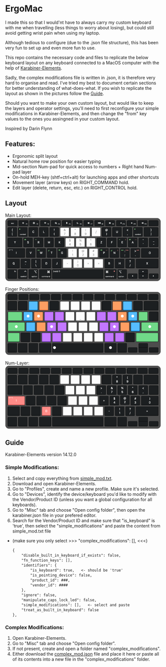 # ErgoMac

I made this so that I would'nt have to always carry my custom keyboard with me
when travelling (less things to worry about losing), but could still avoid
getting wrist pain when using my laptop.

Although tedious to configure (due to the .json file structure), this has been
very fun to set up and even more fun to use.

This repo contains the necessary code and files to replicate the below keyboard
layout on any keyboard connected to a MacOS computer with the help of
[Karabiner-Elements](https://karabiner-elements.pqrs.org).

Sadly, the complex modifications file is written in .json, it is therefore very
hard to organise and read. I've tried my best to document certain sections for
better understanding of what-does-what. If you wish to replicate the layout as
shown in the pictures follow the [Guide](##Guide).

Should you want to make your own custom layout, but would like to keep the
layers and operator settings, you'll need to first reconfigure your simple
modifications in Karabiner-Elements, and then change the "from" key values to
the ones you assingned in your custom layout.

Inspired by Darin Flynn

## Features:

- Ergonomic split layout
- Natural home row position for easier typing
- Mid-section Num-pad for quick access to numbers + Right hand Num-pad layer
- On-hold MEH-key (shtf+ctrl+alt) for launching apps and other shortcuts
- Movement layer (arrow keys) on RIGHT_COMMAND hold.
- Edit layer (delete, return, esc, etc.) on RIGHT_CONTROL hold.

## Layout

Main Layout:
![](layout/ergo-mac-keyboard.png)

Finger Positions:
![](layout/ergo-mac-keyboard-fingers.png)

Num-Layer:
![](layout/ergo-mac-keyboard-num-layer.png)

## Guide

Karabiner-Elements version 14.12.0

### Simple Modifications:
1. Select and copy everything from [simple_mod.txt](simple_mod.txt).
1. Download and open Karabiner-Elements.
1. Go to "Profiles", create and name a new profile. Make sure it's selected.
1. Go to "Devices", identify the device/keyboard you'd like to modify with the
   Vendor/Product ID (unless you want a global configuration for all keyboards).
1. Go to "Misc" tab and choose "Open config folder", then open the
   karabiner.json file in your prefered editor.
1. Search for the Vendor/Product ID and make sure that "is_keyboard" is 'true',
   then select the "simple_modifications" and paste the content from
   simple_mod.txt file
-  (make sure you only select >>> "complex_modifications": [], <<<)
   ```
   {
       "disable_built_in_keyboard_if_exists": false,
       "fn_function_keys": [],
       "identifiers": {
           "is_keyboard": true,   <- should be 'true'
           "is_pointing_device": false,
           "product_id": ###,
           "vendor_id": ####
       },
       "ignore": false,
       "manipulate_caps_lock_led": false,
       "simple_modifications": [],   <- select and paste
       "treat_as_built_in_keyboard": false
   },
   ```

### Complex Modifications:
1. Open Karabiner-Elements.
1. Go to "Misc" tab and choose "Open config folder".
1. If not present, create and open a folder named "complex_modifications".
1. Either download the [complex_mod.json](complex_mod.json) file and place it
   here or paste all of its contents into a new file in the
   "complex_modifications" folder.


